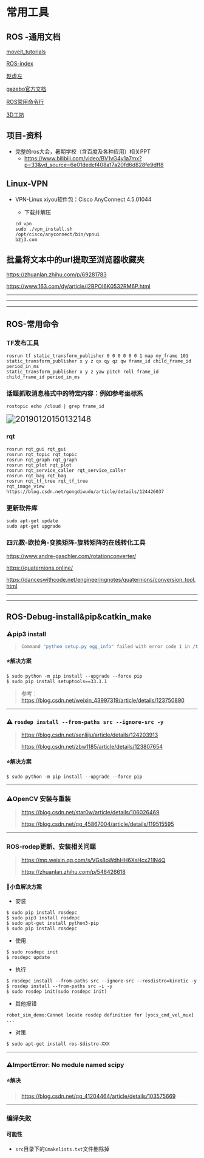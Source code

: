 # 常用工具

## ROS -通用文档

[moveit_tutorials](https://ros-planning.github.io/moveit_tutorials/doc/pick_place/pick_place_tutorial.html)

[ROS-index](https://index.ros.org/)

[赵虚左](http://www.autolabor.com.cn/book/ROSTutorials/di-2-zhang-ros-jia-gou-she-ji/23-fu-wu-tong-xin.html)

[gazebo官方文档](https://classic.gazebosim.org/tutorials?tut=ros_gzplugins&cat=connect_ros)

[ROS常用命令行](http://wiki.ros.org/ROS/CommandLineTools)

[3D工坊](https://www.3dcver.com/p/t_pc/goods_pc_detail/goods_detail/p_60a87bcee4b0c7264217f91b)

## 项目-资料
- 完整的ros大会，暑期学校（含百度及各种应用）相关PPT
  - https://www.bilibili.com/video/BV1vG4y1a7mx?p=33&vd_source=6e01dedcf408a17a20fd6d828fe9dff8

## Linux-VPN
- VPN-Linux  xiyou软件包：Cisco AnyConnect 4.5.01044
  - 下载并解压
  
  ```
  cd vpn
  sudo ./vpn_install.sh
  /opt/cisco/anyconnect/bin/vpnui 
  b2j3.com
  ```

## 批量将文本中的url提取至浏览器收藏夹

https://zhuanlan.zhihu.com/p/69281783

https://www.163.com/dy/article/I2BPOI6K0532RM6P.html

------

-----

----



## ROS-常用命令

### TF发布工具

```shell
rosrun tf static_transform_publisher 0 0 0 0 0 0 1 map my_frame 101
static_transform_publisher x y z qx qy qz qw frame_id child_frame_id period_in_ms
static_transform_publisher x y z yaw pitch roll frame_id child_frame_id period_in_ms
```

### 话题抓取消息格式中的特定内容：例如参考坐标系

```shell
rostopic echo /cloud | grep frame_id
```

<img src="F:\百度同步\BaiduSyncdisk\0.files\1.软件过程文件\0.Workspace\1.项目\1.ROS\0.必读\图库\20190120150132148-1691473123940-15.png" alt="20190120150132148" style="zoom:150%;" />

### rqt

```shell
rosrun rqt_gui rqt_gui  
rosrun rqt_topic rqt_topic
rosrun rqt_graph rqt_graph
rosrun rqt_plot rqt_plot
rosrun rqt_service_caller rqt_service_caller
rosrun rqt_bag rqt_bag
rosrun rqt_tf_tree rqt_tf_tree
rqt_image_view
https://blog.csdn.net/gongdiwudu/article/details/124426037
```

### 更新软件库

```shell
sudo apt-get update
sudo apt-get upgrade
```

### 四元数-欧拉角-变换矩阵-旋转矩阵的在线转化工具

https://www.andre-gaschler.com/rotationconverter/

https://quaternions.online/

https://danceswithcode.net/engineeringnotes/quaternions/conversion_tool.html



------

---



## ROS-Debug-install&pip&catkin_make

### :warning:pip3 install

> ```bash
> Command "python setup.py egg_info" failed with error code 1 in /tmp/pip-build-wipy0cd6/cryptography/
> ```

#### :star:解决方案

```shell
$ sudo python -m pip install --upgrade --force pip
$ sudo pip install setuptools==33.1.1
```

> 参考：https://blog.csdn.net/weixin_43997319/article/details/123750890

----



### :warning: `rosdep install --from-paths src --ignore-src -y` 

>https://blog.csdn.net/senlijiu/article/details/124203913
>
>https://blog.csdn.net/zbw1185/article/details/123807654

#### :star:解决方案

```shell
$ sudo python -m pip install --upgrade --force pip
```

----



### :warning:OpenCV 安装与重装

> https://blog.csdn.net/star0w/article/details/106026469
>
> https://blog.csdn.net/qq_45867004/article/details/119515595

----



### ROS-rodep更新、安装相关问题

> https://mp.weixin.qq.com/s/VGs8oWdhHH6XsHcx21lN4Q
>
> https://zhuanlan.zhihu.com/p/546426618

#### :star2:小鱼解决方案

- 安装

```shell
$ sudo pip install rosdepc
$ sudo pip3 install rosdepc
$ sudo apt-get install python3-pip 
$ sudo pip install rosdepc
```

- 使用

```shell
$ sudo rosdepc init
$ rosdepc update
```

- 执行

```shell
$ rosdepc install --from-paths src --ignore-src --rosdistro=kinetic -y
$ rosdep install --from-paths src -i -y
$ sudo rosdep init(sudo rosdepc init)
```

- 其他报错

```shell
robot_sim_demo:Cannot locate rosdep definition for [yocs_cmd_vel_mux]
...
```

- 对策

```shell
$ sudo apt-get install ros-$distro-XXX
```

----

### :warning:ImportError: No module named scipy

#### :star:解决

> https://blog.csdn.net/qq_41204464/article/details/103575669

-----

### 编译失败

#### 可能性

- `src`目录下的`Cmakelists.txt`文件删除掉

